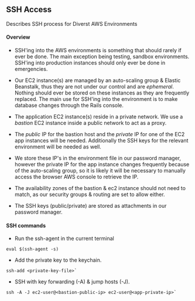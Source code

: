 
## SSH Access

Describes SSH process for Diverst AWS Environments

#### Overview

- SSH'ing into the AWS environments is something that should rarely if ever be done. The main exception being testing, sandbox environments. SSH'ing into production instances should only ever be done in emergencies.

- Our EC2 instance(s) are managed by an auto-scaling group & Elastic Beanstalk, thus they are not under our control and are _ephemeral_. Nothing should ever be stored on these instances as they are frequently replaced. The main use for SSH'ing into the environment is to make database changes through the Rails console.

- The application EC2 instance(s) reside in a private network. We use a _bastion_ EC2 instance inside a public network to act as a proxy. 

- The _public_ IP for the bastion host and the _private_ IP for one of the EC2 app instances will be needed. Additionally the SSH keys for the relevant environment will be needed as well. 

- We store these IP's in the environment file in our password manager, however the private IP for the app instance changes frequently because of the auto-scaling group, so it is likely it will be necessary to manually access the browser AWS console to retrieve the IP.

- The availability zones of the bastion & ec2 instance should not need to match, as our security groups & routing are set to allow either.

- The SSH keys (public/private) are stored as attachments in our password manager.

#### SSH commands

- Run the ssh-agent in the current terminal

```
eval $(ssh-agent -s)
```

- Add the private key to the keychain.

```
ssh-add <private-key-file>`
```

- SSH with key forwarding (-A) & jump hosts (-J).
```
ssh -A -J ec2-user@<bastion-public-ip> ec2-user@<app-private-ip>`
```
